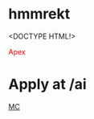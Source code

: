 # hmmrekt

<DOCTYPE HTML!>
 <html>
 
 <body>
 
  <p style="color:red;">Apex </p>
  
  <h1>Apply at /ai</h1>
     
  
<a href="minecraft.net">MC</a>


 </body>
